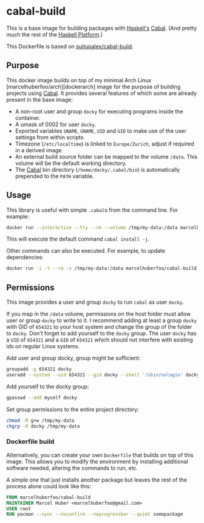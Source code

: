 # cabal-build

This is a base image for building packages with [Haskell's][haskell] [Cabal][cabal]. (And 
pretty much the rest of the [Haskell Platform][haskell-platform].)

This Dockerfile is based on [suitupalex/cabal-build][suitupalex].

## Purpose

This docker image builds on top of my minimal Arch Linux [marcelhuberfoo/arch][dockerarch] image for the
purpose of building projects using [Cabal][cabal].  It provides several features of which some are already present in the base image:

* A non-root user and group `docky` for executing programs inside the container.
* A umask of 0002 for user `docky`.
* Exported variables `UNAME`, `GNAME`, `UID` and `GID` to make use of the user settings from within scripts.
* Timezone (`/etc/localtime`) is linked to `Europe/Zurich`, adjust if required in a derived image.
* An external build source folder can be mapped to the volume `/data`. This volume will be the default working directory.
* The [Cabal][cabal] bin directory (`/home/docky/.cabal/bin`) is automatically prepended to the `PATH` variable.

## Usage

This library is useful with simple `.cabal`s from the command line.
For example:

```bash
docker run --interactive --tty --rm --volume /tmp/my-data:/data marcelhuberfoo/cabal-build
```

This will execute the default command `cabal install -j`.

Other commands can also be executed.  For example, to update dependencies:

```bash
docker run -i -t --rm -v /tmp/my-data:/data marcelhuberfoo/cabal-build cabal update
```

## Permissions

This image provides a user and group `docky` to run `cabal` as user `docky`.

If you map in the `/data` volume, permissions on the host folder must allow user or group `docky` to write to it. I recommend adding at least a group `docky` with GID of `654321` to your host system and change the group of the folder to `docky`. Don't forget to add yourself to the `docky` group.
The user `docky` has a `UID` of `654321` and a `GID` of `654321` which should not interfere with existing ids on regular Linux systems.

Add user and group docky, group might be sufficient:
```bash
groupadd -g 654321 docky
useradd --system --uid 654321 --gid docky --shell '/sbin/nologin' docky
```

Add yourself to the docky group:
```bash
gpasswd --add myself docky
```

Set group permissions to the entire project directory:
```bash
chmod -R g+w /tmp/my-data
chgrp -R docky /tmp/my-data
```

### Dockerfile build

Alternatively, you can create your own `Dockerfile` that builds on top of this
image.  This allows you to modify the environment by installing additional
software needed, altering the commands to run, etc.

A simple one that just installs another package but leaves the rest of the
process alone could look like this:

```dockerfile
FROM marcelhuberfoo/cabal-build
MAINTAINER Marcel Huber <marcelhuberfoo@gmail.com>
USER root
RUN pacman --sync --noconfirm --noprogressbar --quiet somepackage
```

[haskell]: https://haskell.org
[cabal]: https://haskell.org/haskellwiki/Cabal
[haskell-platform]: https://haskell.org/platform
[suitupalex]: https://registry.hub.docker.com/u/suitupalex/cabal-build/
